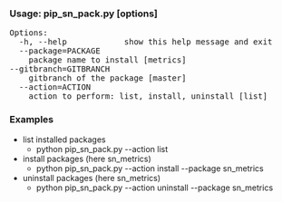 

### Usage: pip_sn_pack.py [options] ###
<pre>
Options: 
  -h, --help            show this help message and exit 
  --package=PACKAGE
	package name to install [metrics]
--gitbranch=GITBRANCH
	gitbranch of the package [master] 
  --action=ACTION
	action to perform: list, install, uninstall [list]
</pre>

### Examples ###

<ul>
<li>  list installed packages
      <ul>
     <li> python pip_sn_pack.py --action list </li>
     </ul>
     </li>

 <li>  install packages (here sn_metrics)
       <ul>
       <li> python pip_sn_pack.py --action install --package sn_metrics </li>
       </ul>
       </li>
 <li>  uninstall packages (here sn_metrics)
       <ul>
       <li> python pip_sn_pack.py --action uninstall --package sn_metrics </li>
       </ul>
       </li>
</ul>
     